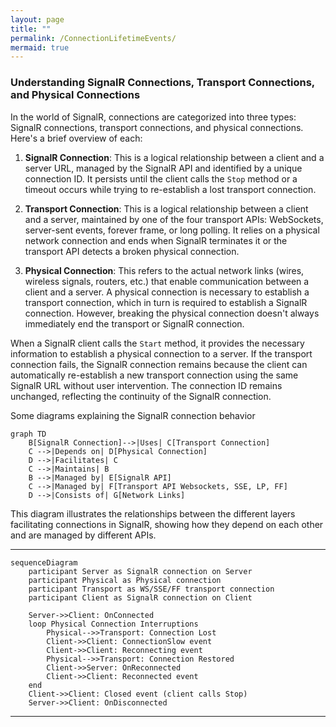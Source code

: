 ```yaml
---
layout: page
title: ""
permalink: /ConnectionLifetimeEvents/
mermaid: true
---
```


### Understanding SignalR Connections, Transport Connections, and Physical Connections

In the world of SignalR, connections are categorized into three types: SignalR connections, transport connections, and physical connections. Here's a brief overview of each:

1. **SignalR Connection**: This is a logical relationship between a client and a server URL, managed by the SignalR API and identified by a unique connection ID. It persists until the client calls the `Stop` method or a timeout occurs while trying to re-establish a lost transport connection.

2. **Transport Connection**: This is a logical relationship between a client and a server, maintained by one of the four transport APIs: WebSockets, server-sent events, forever frame, or long polling. It relies on a physical network connection and ends when SignalR terminates it or the transport API detects a broken physical connection.

3. **Physical Connection**: This refers to the actual network links (wires, wireless signals, routers, etc.) that enable communication between a client and a server. A physical connection is necessary to establish a transport connection, which in turn is required to establish a SignalR connection. However, breaking the physical connection doesn't always immediately end the transport or SignalR connection.

When a SignalR client calls the `Start` method, it provides the necessary information to establish a physical connection to a server. If the transport connection fails, the SignalR connection remains because the client can automatically re-establish a new transport connection using the same SignalR URL without user intervention. The connection ID remains unchanged, reflecting the continuity of the SignalR connection.

Some diagrams explaining the SignalR connection behavior

```mermaid
graph TD
    B[SignalR Connection]-->|Uses| C[Transport Connection]
    C -->|Depends on| D[Physical Connection]
    D -->|Facilitates| C
    C -->|Maintains| B
    B -->|Managed by| E[SignalR API]
    C -->|Managed by| F[Transport API Websockets, SSE, LP, FF]
    D -->|Consists of| G[Network Links]
```

This diagram illustrates the relationships between the different layers facilitating connections in SignalR, showing how they depend on each other and are managed by different APIs.

---

```mermaid
sequenceDiagram  
    participant Server as SignalR connection on Server  
    participant Physical as Physical connection  
    participant Transport as WS/SSE/FF transport connection  
    participant Client as SignalR connection on Client  
  
    Server->>Client: OnConnected  
    loop Physical Connection Interruptions  
        Physical-->>Transport: Connection Lost  
        Client->>Client: ConnectionSlow event  
        Client->>Client: Reconnecting event  
        Physical-->>Transport: Connection Restored  
        Client->>Server: OnReconnected  
        Client->>Client: Reconnected event  
    end  
    Client->>Client: Closed event (client calls Stop)  
    Server->>Client: OnDisconnected  
```

---